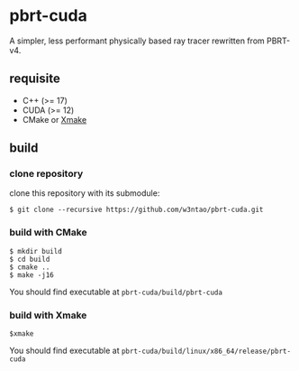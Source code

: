 # pbrt-cuda

A simpler, less performant physically based ray tracer rewritten from PBRT-v4.

## requisite

* C++ (>= 17)
* CUDA (>= 12)
* CMake or [Xmake](https://xmake.io/)


## build

### clone repository

clone this repository with its submodule:
```
$ git clone --recursive https://github.com/w3ntao/pbrt-cuda.git
```

### build with CMake

```
$ mkdir build
$ cd build
$ cmake ..
$ make -j16
```

You should find executable at `pbrt-cuda/build/pbrt-cuda`

### build with Xmake

```
$xmake
```

You should find executable at `pbrt-cuda/build/linux/x86_64/release/pbrt-cuda`
